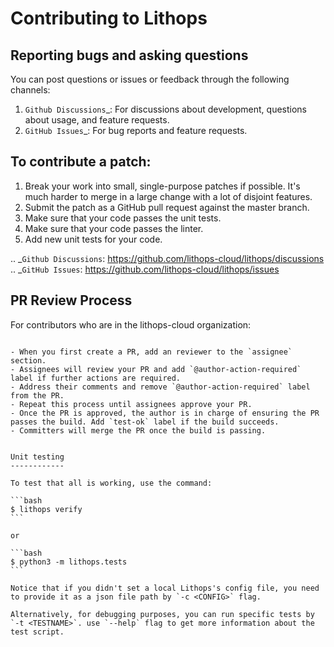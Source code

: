 Contributing to Lithops
===================

Reporting bugs and asking questions
-----------------------------------

You can post questions or issues or feedback through the following channels:

1. `Github Discussions`_: For discussions about development, questions about usage, and feature requests.
2. `GitHub Issues`_: For bug reports and feature requests.


To contribute a patch:
----------------------

1. Break your work into small, single-purpose patches if possible. It's much
   harder to merge in a large change with a lot of disjoint features.
2. Submit the patch as a GitHub pull request against the master branch.
3. Make sure that your code passes the unit tests.
4. Make sure that your code passes the linter. 
5. Add new unit tests for your code.

.. _`Github Discussions`: https://github.com/lithops-cloud/lithops/discussions
.. _`GitHub Issues`: https://github.com/lithops-cloud/lithops/issues

PR Review Process
-----------------

For contributors who are in the lithops-cloud organization:
~~~~~~~~~~~~~~~~~~~~~~~~~~~~~~~~~~~~~~~~~~~~~~~~~~~~~~~~~

- When you first create a PR, add an reviewer to the `assignee` section.
- Assignees will review your PR and add `@author-action-required` label if further actions are required.
- Address their comments and remove `@author-action-required` label from the PR.
- Repeat this process until assignees approve your PR.
- Once the PR is approved, the author is in charge of ensuring the PR passes the build. Add `test-ok` label if the build succeeds.
- Committers will merge the PR once the build is passing.


Unit testing
------------

To test that all is working, use the command:

```bash
$ lithops verify
```

or

```bash
$ python3 -m lithops.tests
```

Notice that if you didn't set a local Lithops's config file, you need to provide it as a json file path by `-c <CONFIG>` flag.

Alternatively, for debugging purposes, you can run specific tests by `-t <TESTNAME>`. use `--help` flag to get more information about the test script.
